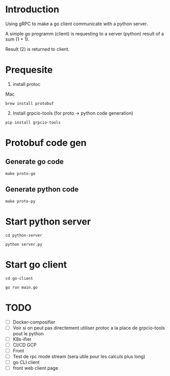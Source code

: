 # Introduction

Using gRPC to make a go client communicate with a python server.

A simple go programm (client) is requesting to a server (python) result of a sum (1 + 1).

Result (2) is returned to client.

# Prequesite

1. install protoc

Mac
```
brew install protobuf
```

2. Install grpcio-tools (for proto -> python code generation)

```
pip install grpcio-tools
```


# Protobuf code gen
## Generate go code

```
make proto-go
```

## Generate python code

```
make proto-py
```

# Start python server

```
cd python-server

python server.py
```

# Start go client

```
cd go-client

go run main.go

```

# TODO

* [ ] Docker-composifier
* [ ] Voir si on peut pas directement utiliser protoc a la place de grpcio-tools pout le python
* [ ] K8s-ifier
* [ ] CI/CD GCP
* [ ] Front
* [ ] Test de rpc mode stream (sera utile pour les calculs plus long)
* [ ] go CLI client
* [ ] front web client page
